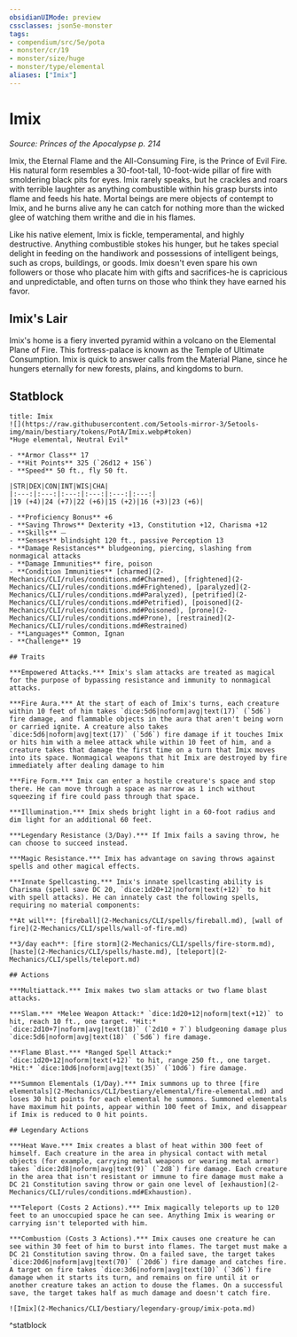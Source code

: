 ```yaml
---
obsidianUIMode: preview
cssclasses: json5e-monster
tags:
- compendium/src/5e/pota
- monster/cr/19
- monster/size/huge
- monster/type/elemental
aliases: ["Imix"]
---
```

# Imix
*Source: Princes of the Apocalypse p. 214*  

Imix, the Eternal Flame and the All-Consuming Fire, is the Prince of Evil Fire. His natural form resembles a 30-foot-tall, 10-foot-wide pillar of fire with smoldering black pits for eyes. Imix rarely speaks, but he crackles and roars with terrible laughter as anything combustible within his grasp bursts into flame and feeds his hate. Mortal beings are mere objects of contempt to Imix, and he burns alive any he can catch for nothing more than the wicked glee of watching them writhe and die in his flames.

Like his native element, Imix is fickle, temperamental, and highly destructive. Anything combustible stokes his hunger, but he takes special delight in feeding on the handiwork and possessions of intelligent beings, such as crops, buildings, or goods. Imix doesn't even spare his own followers or those who placate him with gifts and sacrifices-he is capricious and unpredictable, and often turns on those who think they have earned his favor.

## Imix's Lair

Imix's home is a fiery inverted pyramid within a volcano on the Elemental Plane of Fire. This fortress-palace is known as the Temple of Ultimate Consumption. Imix is quick to answer calls from the Material Plane, since he hungers eternally for new forests, plains, and kingdoms to burn.

## Statblock

```ad-statblock
title: Imix
![](https://raw.githubusercontent.com/5etools-mirror-3/5etools-img/main/bestiary/tokens/PotA/Imix.webp#token)
*Huge elemental, Neutral Evil*

- **Armor Class** 17
- **Hit Points** 325 (`26d12 + 156`)
- **Speed** 50 ft., fly 50 ft.

|STR|DEX|CON|INT|WIS|CHA|
|:---:|:---:|:---:|:---:|:---:|:---:|
|19 (+4)|24 (+7)|22 (+6)|15 (+2)|16 (+3)|23 (+6)|

- **Proficiency Bonus** +6
- **Saving Throws** Dexterity +13, Constitution +12, Charisma +12
- **Skills** ⏤
- **Senses** blindsight 120 ft., passive Perception 13
- **Damage Resistances** bludgeoning, piercing, slashing from nonmagical attacks
- **Damage Immunities** fire, poison
- **Condition Immunities** [charmed](2-Mechanics/CLI/rules/conditions.md#Charmed), [frightened](2-Mechanics/CLI/rules/conditions.md#Frightened), [paralyzed](2-Mechanics/CLI/rules/conditions.md#Paralyzed), [petrified](2-Mechanics/CLI/rules/conditions.md#Petrified), [poisoned](2-Mechanics/CLI/rules/conditions.md#Poisoned), [prone](2-Mechanics/CLI/rules/conditions.md#Prone), [restrained](2-Mechanics/CLI/rules/conditions.md#Restrained)
- **Languages** Common, Ignan
- **Challenge** 19

## Traits

***Empowered Attacks.*** Imix's slam attacks are treated as magical for the purpose of bypassing resistance and immunity to nonmagical attacks.

***Fire Aura.*** At the start of each of Imix's turns, each creature within 10 feet of him takes `dice:5d6|noform|avg|text(17)` (`5d6`) fire damage, and flammable objects in the aura that aren't being worn or carried ignite. A creature also takes `dice:5d6|noform|avg|text(17)` (`5d6`) fire damage if it touches Imix or hits him with a melee attack while within 10 feet of him, and a creature takes that damage the first time on a turn that Imix moves into its space. Nonmagical weapons that hit Imix are destroyed by fire immediately after dealing damage to him

***Fire Form.*** Imix can enter a hostile creature's space and stop there. He can move through a space as narrow as 1 inch without squeezing if fire could pass through that space.

***Illumination.*** Imix sheds bright light in a 60-foot radius and dim light for an additional 60 feet.

***Legendary Resistance (3/Day).*** If Imix fails a saving throw, he can choose to succeed instead.

***Magic Resistance.*** Imix has advantage on saving throws against spells and other magical effects.

***Innate Spellcasting.*** Imix's innate spellcasting ability is Charisma (spell save DC 20, `dice:1d20+12|noform|text(+12)` to hit with spell attacks). He can innately cast the following spells, requiring no material components:

**At will**: [fireball](2-Mechanics/CLI/spells/fireball.md), [wall of fire](2-Mechanics/CLI/spells/wall-of-fire.md)

**3/day each**: [fire storm](2-Mechanics/CLI/spells/fire-storm.md), [haste](2-Mechanics/CLI/spells/haste.md), [teleport](2-Mechanics/CLI/spells/teleport.md)

## Actions

***Multiattack.*** Imix makes two slam attacks or two flame blast attacks.

***Slam.*** *Melee Weapon Attack:* `dice:1d20+12|noform|text(+12)` to hit, reach 10 ft., one target. *Hit:* `dice:2d10+7|noform|avg|text(18)` (`2d10 + 7`) bludgeoning damage plus `dice:5d6|noform|avg|text(18)` (`5d6`) fire damage.

***Flame Blast.*** *Ranged Spell Attack:* `dice:1d20+12|noform|text(+12)` to hit, range 250 ft., one target. *Hit:* `dice:10d6|noform|avg|text(35)` (`10d6`) fire damage.

***Summon Elementals (1/Day).*** Imix summons up to three [fire elementals](2-Mechanics/CLI/bestiary/elemental/fire-elemental.md) and loses 30 hit points for each elemental he summons. Summoned elementals have maximum hit points, appear within 100 feet of Imix, and disappear if Imix is reduced to 0 hit points.

## Legendary Actions

***Heat Wave.*** Imix creates a blast of heat within 300 feet of himself. Each creature in the area in physical contact with metal objects (for example, carrying metal weapons or wearing metal armor) takes `dice:2d8|noform|avg|text(9)` (`2d8`) fire damage. Each creature in the area that isn't resistant or immune to fire damage must make a DC 21 Constitution saving throw or gain one level of [exhaustion](2-Mechanics/CLI/rules/conditions.md#Exhaustion).

***Teleport (Costs 2 Actions).*** Imix magically teleports up to 120 feet to an unoccupied space he can see. Anything Imix is wearing or carrying isn't teleported with him.

***Combustion (Costs 3 Actions).*** Imix causes one creature he can see within 30 feet of him to burst into flames. The target must make a DC 21 Constitution saving throw. On a failed save, the target takes `dice:20d6|noform|avg|text(70)` (`20d6`) fire damage and catches fire. A target on fire takes `dice:3d6|noform|avg|text(10)` (`3d6`) fire damage when it starts its turn, and remains on fire until it or another creature takes an action to douse the flames. On a successful save, the target takes half as much damage and doesn't catch fire.

![Imix](2-Mechanics/CLI/bestiary/legendary-group/imix-pota.md)
```
^statblock
